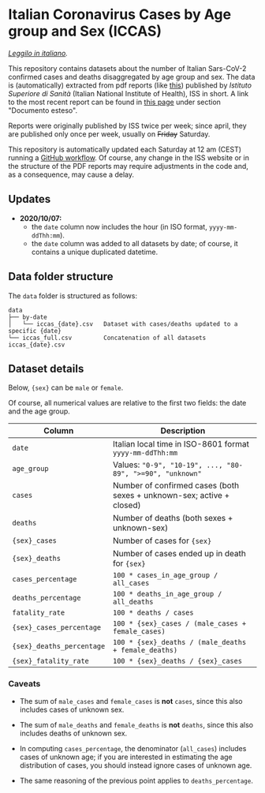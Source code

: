 # Italian Coronavirus Cases by Age group and Sex (ICCAS)

_[Leggilo in italiano](README.it.md)._

This repository contains datasets about the number of Italian Sars-CoV-2 
confirmed cases and deaths disaggregated by age group and sex. 
The data is (automatically) extracted from pdf reports 
(like [this](https://www.epicentro.iss.it/coronavirus/bollettino/Bollettino-sorveglianza-integrata-COVID-19_30-marzo-2020.pdf)) 
published by _Istituto Superiore di Sanità_ (Italian National Institute of Health), 
ISS in short. A link to the most recent report can be found in
[this page](https://www.epicentro.iss.it/coronavirus/sars-cov-2-sorveglianza-dati)
under section "Documento esteso".

Reports were originally published by ISS twice per week; since april, they are 
published only once per week, usually on ~~Friday~~ Saturday.

This repository is automatically updated each Saturday at 12 am (CEST) running a
[GitHub workflow](.github/workflows/update-data.yaml).
Of course, any change in the ISS website or in the structure of the PDF reports 
may require adjustments in the code and, as a consequence, may cause a delay.


## Updates

- **2020/10/07:** 
    - the `date` column now includes the hour (in ISO format, `yyyy-mm-ddThh:mm`).
    - the `date` column was added to all datasets by date; of course, it contains
      a unique duplicated datetime.


## Data folder structure
The `data` folder is structured as follows:
```
data
├── by-date                    
│   └── iccas_{date}.csv   Dataset with cases/deaths updated to a specific {date}
└── iccas_full.csv         Concatenation of all datasets iccas_{date}.csv
```


## Dataset details

Below, `{sex}` can be `male` or `female`.

Of course, all numerical values are relative to the first two fields: the date
and the age group.

| Column                    | Description                                                                                  |
|---------------------------|----------------------------------------------------------------------------------------------|
| `date`                    | Italian local time in ISO-8601 format `yyyy-mm-ddThh:mm`                                     |
| `age_group`               | Values: `"0-9", "10-19", ..., "80-89", ">=90", "unknown"`                                    |
| `cases`                   | Number of confirmed cases (both sexes + unknown-sex; active + closed)                        |
| `deaths`                  | Number of deaths (both sexes + unknown-sex)                                                  |
| `{sex}_cases`             | Number of cases for `{sex}`                                                                  |
| `{sex}_deaths`            | Number of cases ended up in death for `{sex}`                                                |
| `cases_percentage`        | `100 * cases_in_age_group / all_cases`                                                       |
| `deaths_percentage`       | `100 * deaths_in_age_group / all_deaths`                                                     |
| `fatality_rate`           | `100 * deaths / cases`                                                                       |
| `{sex}_cases_percentage`  | `100 * {sex}_cases / (male_cases + female_cases)`                                            |
| `{sex}_deaths_percentage` | `100 * {sex}_deaths / (male_deaths + female_deaths)`                                         | 
| `{sex}_fatality_rate`     | `100 * {sex}_deaths / {sex}_cases`                                                           |

### Caveats

- The sum of `male_cases` and `female_cases` is **not** `cases`, since this also
  includes cases of unknown sex.
   
- The sum of `male_deaths` and `female_deaths` is **not** `deaths`, since this 
  also includes deaths of unknown sex.

- In computing `cases_percentage`, the denominator (`all_cases`) includes
  cases of unknown age; if you are interested in estimating the age distribution
  of cases, you should instead ignore cases of unknown age.
  
- The same reasoning of the previous point applies to `deaths_percentage`.
